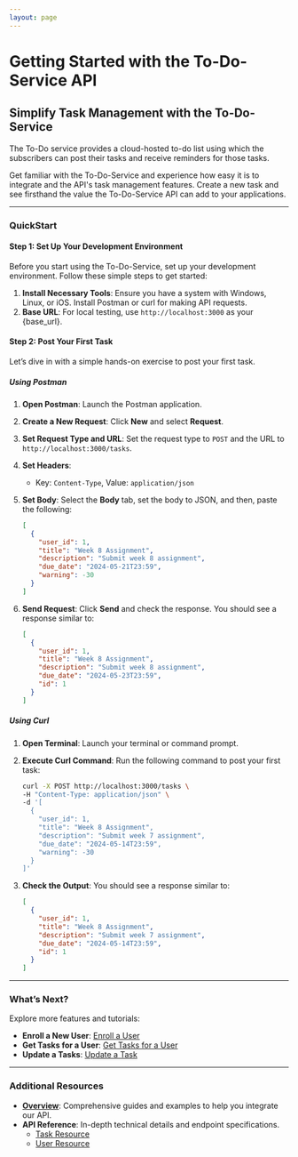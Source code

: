 ```yaml
---
layout: page
---
```


# Getting Started with the To-Do-Service API

## Simplify Task Management with the To-Do-Service

The To-Do service provides a cloud-hosted to-do list using which the subscribers can post their tasks and receive reminders for those tasks.

Get familiar with the To-Do-Service and experience how easy it is to integrate and the API's task management features. Create a new task and see firsthand the value the To-Do-Service API can add to your applications.

---

### QuickStart

#### Step 1: Set Up Your Development Environment

Before you start using the To-Do-Service, set up your development environment. Follow these simple steps to get started:

1. **Install Necessary Tools**: Ensure you have a system with Windows, Linux, or iOS. Install Postman or curl for making API requests.
2. **Base URL**: For local testing, use `http://localhost:3000` as your {base_url}.

#### Step 2: Post Your First Task

Let’s dive in with a simple hands-on exercise to post your first task.

##### Using Postman

1. **Open Postman**: Launch the Postman application.
2. **Create a New Request**: Click **New** and select **Request**.
3. **Set Request Type and URL**: Set the request type to `POST` and the URL to `http://localhost:3000/tasks`.
4. **Set Headers**:
   - Key: `Content-Type`, Value: `application/json`
5. **Set Body**: Select the **Body** tab, set the body to JSON, and then, paste the following:

    ```json
    [
      {
        "user_id": 1,
        "title": "Week 8 Assignment",
        "description": "Submit week 8 assignment",
        "due_date": "2024-05-21T23:59",
        "warning": -30
      }
    ]
    ```

6. **Send Request**: Click **Send** and check the response. You should see a response similar to:

    ```json
    [
      {
        "user_id": 1,
        "title": "Week 8 Assignment",
        "description": "Submit week 8 assignment",
        "due_date": "2024-05-23T23:59",
        "id": 1
      }
    ]
    ```

##### Using Curl

1. **Open Terminal**: Launch your terminal or command prompt.
2. **Execute Curl Command**: Run the following command to post your first task:

    ```bash
    curl -X POST http://localhost:3000/tasks \
    -H "Content-Type: application/json" \
    -d '[
      {
        "user_id": 1,
        "title": "Week 8 Assignment",
        "description": "Submit week 7 assignment",
        "due_date": "2024-05-14T23:59",
        "warning": -30
      }
    ]'
    ```

3. **Check the Output**: You should see a response similar to:

    ```json
    [
      {
        "user_id": 1,
        "title": "Week 8 Assignment",
        "description": "Submit week 7 assignment",
        "due_date": "2024-05-14T23:59",
        "id": 1
      }
    ]
    ```

---

### What’s Next?

Explore more features and tutorials:

- **Enroll a New User**: [Enroll a User](../tutorials/enroll-a-new-user.md)
- **Get Tasks for a User**: [Get Tasks for a User](../tutorials/get-tasks-for-a-user.md)
- **Update a Tasks**: [Update a Task](../tutorials/update-a-task.md)

---

### Additional Resources

- **[Overview](../index.md)**: Comprehensive guides and examples to help you integrate our API.
- **API Reference**: In-depth technical details and endpoint specifications.
  - [Task Resource](../api/task.md)
  - [User Resource](../api/user.md)
